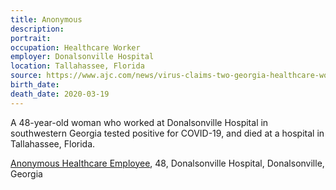 ```yaml
---
title: Anonymous
description: 
portrait: 
occupation: Healthcare Worker
employer: Donalsonville Hospital
location: Tallahassee, Florida
source: https://www.ajc.com/news/virus-claims-two-georgia-healthcare-workers/XTijtgzE6z2gcoZ7QLvPZN/, https://www.walb.com/2020/03/20/donalsonville-hospital-saddened-over-loss-healthcare-worker-covid-/
birth_date: 
death_date: 2020-03-19
---
```


A 48-year-old woman who worked at Donalsonville Hospital in southwestern Georgia tested positive for COVID-19, and died at a hospital in Tallahassee, Florida.

<a href="https://www.walb.com/2020/03/20/donalsonville-hospital-saddened-over-loss-healthcare-worker-covid-/">Anonymous Healthcare Employee</a>, 48, Donalsonville Hospital, Donalsonville, Georgia